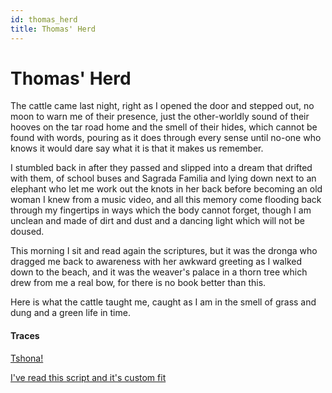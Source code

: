 ```yaml
---
id: thomas_herd
title: Thomas' Herd
---
```


# Thomas' Herd

The cattle came last night,
right as I opened the door and stepped out,
no moon to warn me of their presence,
just the other-worldly sound of their hooves
on the tar road home and the smell of their hides,
which cannot be found with words,
pouring as it does through every sense
until no-one who knows it would dare say
what it is that it makes us remember.

I stumbled back in after they passed
and slipped into a dream that drifted with them,
of school buses and Sagrada Familia
and lying down next to an elephant
who let me work out the knots in her back
before becoming an old woman I knew
from a music video, and all this memory
come flooding back through my fingertips
in ways which the body cannot forget,
though I am unclean and made of dirt and dust
and a dancing light which will not be doused.

This morning I sit and read again the scriptures,
but it was the dronga who dragged me back
to awareness with her awkward greeting
as I walked down to the beach,
and it was the weaver's palace in a thorn tree
which drew from me a real bow,
for there is no book better than this.

Here is what the cattle taught me,
caught as I am in the smell of grass
and dung and a green life in time.

#### Traces

[Tshona!](https://www.youtube.com/watch?v=cFgJ0GZ0CrY "Pat Mashikiza & Kippie Moketsi")

[I've read this script and it's custom fit](https://www.youtube.com/watch?v=tQ1zMvP8teE "More Lumineering")